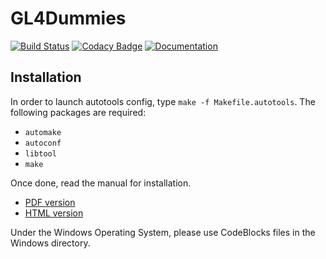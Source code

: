 # GL4Dummies

[![Build Status](https://travis-ci.org/noalien/GL4Dummies.svg?branch=master)](https://travis-ci.org/noalien/GL4Dummies)
[![Codacy Badge](https://api.codacy.com/project/badge/Grade/763511e61710449e841821bafbd346e6)](https://www.codacy.com/app/Phundrak/GL4Dummies?utm_source=github.com&amp;utm_medium=referral&amp;utm_content=noalien/GL4Dummies&amp;utm_campaign=Badge_Grade)
[![Documentation](http://phundrak.fr/img/docs-doxygen-blue.svg)](http://gl4d.api8.fr/doxygen/html/files.html)

## Installation

In order to launch autotools config, type `make -f Makefile.autotools`. The following packages are required:
- `automake`
- `autoconf`
- `libtool`
- `make`

Once done, read the manual for installation.
- [PDF version](http://gl4d.api8.fr/FR/gl4d.pdf)
- [HTML version](http://gl4d.api8.fr/FR/gl4d.html)

Under the Windows Operating System, please use CodeBlocks files in the Windows directory.
